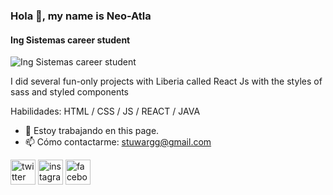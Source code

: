 ### Hola 👋, my name is Neo-Atla
#### Ing Sistemas career student
![Ing Sistemas career student](https://arturssmirnovs.github.io/github-profile-readme-generator/images/banner.png)

I did several fun-only projects with Liberia called React Js with the styles of sass and styled components

Habilidades: HTML / CSS / JS / REACT / JAVA

- 🔭 Estoy trabajando en this page. 
- 📫 Cómo contactarme: stuwargg@gmail.com 


[<img src='https://cdn.jsdelivr.net/npm/simple-icons@3.0.1/icons/twitter.svg' alt='twitter' height='40' target="_blank" >](https://twitter.com/@neoatla)  [<img src='https://cdn.jsdelivr.net/npm/simple-icons@3.0.1/icons/instagram.svg' alt='instagram' height='40' target="_blank" >](https://www.instagram.com/stuwar0306/)  [<img src='https://cdn.jsdelivr.net/npm/simple-icons@3.0.1/icons/facebook.svg' alt='facebook' height='40' target="_blank">](https://www.facebook.com/StuwarGironGarcia/)  

